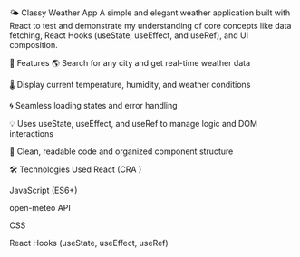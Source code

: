 🌤️ Classy Weather App
A simple and elegant weather application built with React to test and demonstrate my understanding of core concepts like data fetching, React Hooks (useState, useEffect, and useRef), and UI composition.

🚀 Features
🌎 Search for any city and get real-time weather data

🌡️ Display current temperature, humidity, and weather conditions

🌀 Seamless loading states and error handling

💡 Uses useState, useEffect, and useRef to manage logic and DOM interactions

🧼 Clean, readable code and organized component structure

🛠️ Technologies Used
React (CRA )

JavaScript (ES6+)

open-meteo API

CSS

React Hooks (useState, useEffect, useRef)
